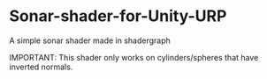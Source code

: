 # Sonar-shader-for-Unity-URP
A simple sonar shader made in shadergraph

IMPORTANT:
This shader only works on cylinders/spheres that have inverted normals.
